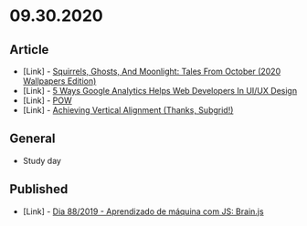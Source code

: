 # 09.30.2020

## Article

- \[Link\] - [Squirrels, Ghosts, And Moonlight: Tales From October (2020 Wallpapers Edition)](https://www.smashingmagazine.com/2020/09/desktop-wallpaper-calendars-october-2020/)
- \[Link\] - [5 Ways Google Analytics Helps Web Developers In UI/UX Design](https://www.smashingmagazine.com/2020/09/google-analytics-web-developers-ui-ux-design/)
- \[Link\] - [POW](https://css-tricks.com/pow/)
- \[Link\] - [Achieving Vertical Alignment (Thanks, Subgrid!)](https://css-tricks.com/achieving-vertical-alignment-thanks-subgrid/)

## General

- Study day

## Published

- \[Link\] - [Dia 88/2019 - Aprendizado de máquina com JS: Brain.js](https://nerdcalistenico.com.br/hemersonvianna/artigos/daysofcode/2019/dia-88-aprendizado-de-maquina-com-js-brain-js/)
